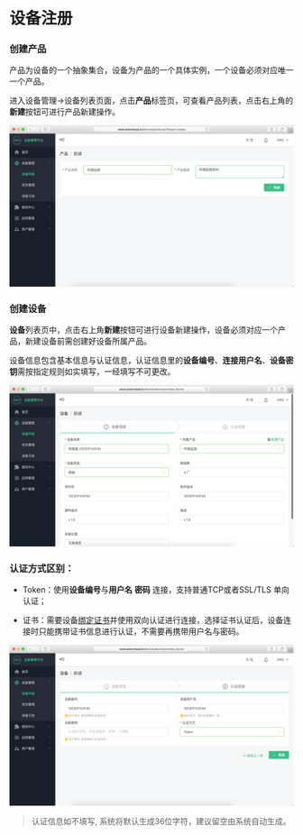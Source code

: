 # 设备注册


### 创建产品

产品为设备的一个抽象集合，设备为产品的一个具体实例，一个设备必须对应唯一一个产品。

进入设备管理->设备列表页面，点击**产品**标签页，可查看产品列表，点击右上角的**新建**按钮可进行产品新建操作。

![](/assets/product_create.png)



### 创建设备

**设备**列表页中，点击右上角**新建**按钮可进行设备新建操作，设备必须对应一个产品，新建设备前需创建好设备所属产品。

设备信息包含基本信息与认证信息，认证信息里的**设备编号**、**连接用户名**、**设备密钥**需按指定规则如实填写，一经填写不可更改。

![](/assets/device_create_one.png)



### 认证方式区别：

- Token：使用**设备编号**与**用户名**  **密码** 连接，支持普通TCP或者SSL/TLS 单向认证；

- 证书：需要设备[绑定证书](../security/certs.md)并使用双向认证进行连接，选择证书认证后，设备连接时只能携带证书信息进行认证，不需要再携带用户名与密码。

![](/assets/device_create_two.png)

> 认证信息如不填写, 系统将默认生成36位字符，建议留空由系统自动生成。
